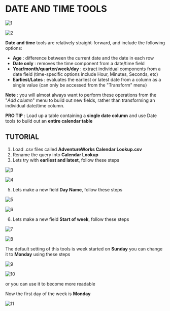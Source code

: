 # DATE AND TIME TOOLS

![1](https://github.com/anaswick/my_portfolio/assets/24541471/34ffc49e-6b67-4175-bb13-e1fb71c9b75c)

![2](https://github.com/anaswick/my_portfolio/assets/24541471/85070da7-c37e-4efe-8f1b-f55bfb7806d7)

**Date and time** tools are relatively straight-forward, and include the following options:
- **Age** : difference between the current date and the date in each row
- **Date only** : removes the time component from a date/time field
- **Year/month/quarter/week/day** : extract individual components from a date field (time-specific options include Hour, Minutes, Seconds, etc)
- **Earliest/Lates** : evaluates the earliest or latest date from a column as a single value (can only be accessed from the "Transform" menu)

**Note** : you will almost always want to perform these operations from the "*Add column*" menu to build out new fields, rather than transforming an individual date/time column.

**PRO TIP** : Load up a table containing a **single date column** and use Date tools to build out an **entire calendar table**

## TUTORIAL

1. Load .csv files called **AdventureWorks Calendar Lookup.csv**
2. Rename the query into **Calendar Lookup**
3. Lets try with **earliest and latest**, follow these steps

![3](https://github.com/anaswick/my_portfolio/assets/24541471/b1576be5-6bd9-44fc-a6b7-1481dbbca1b9)

![4](https://github.com/anaswick/my_portfolio/assets/24541471/5f3d0582-0078-44b6-ba26-45015311e3e4)

5. Lets make a new field **Day Name**, follow these steps

![5](https://github.com/anaswick/my_portfolio/assets/24541471/cfb3d8b4-9c3b-4dda-a18d-e8191ce92939)

![6](https://github.com/anaswick/my_portfolio/assets/24541471/57e0c25b-45e9-4a9e-a04c-9c8de3cc8c1a)

6. Lets make a new field **Start of week**, follow these steps

![7](https://github.com/anaswick/my_portfolio/assets/24541471/53675957-ed1b-4664-be00-e42ddeb25c4a)

![8](https://github.com/anaswick/my_portfolio/assets/24541471/9c271cca-f475-4133-86c5-1daa7c7903c8)

The default setting of this tools is week started on **Sunday** you can change it to **Monday** using these steps

![9](https://github.com/anaswick/my_portfolio/assets/24541471/e1ef4105-87bb-4cd1-814c-e0522ddcb41e)

![10](https://github.com/anaswick/my_portfolio/assets/24541471/9549021d-b978-4be5-b687-3d8e1fb6cd77)

or you can use it to become more readable


Now the first day of the week is **Monday**

![11](https://github.com/anaswick/my_portfolio/assets/24541471/1a79b57a-6432-4904-a94a-e66c2aa857e8)


